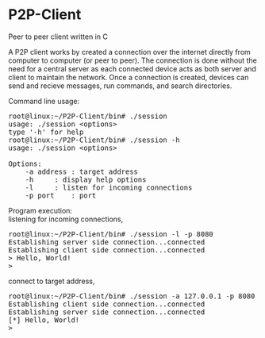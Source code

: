 # P2P-Client
Peer to peer client written in C

A P2P client works by created a connection over the internet directly from computer to computer (or peer to peer). The connection is done without the need for a central server as each connected device acts as both server and client to maintain the network. Once a connection is created, devices can send and recieve messages, run commands, and search directories.

Command line usage:
<pre>
root@linux:~/P2P-Client/bin# ./session 
usage: ./session &ltoptions&gt
type '-h' for help
root@linux:~/P2P-Client/bin# ./session -h
usage: ./session &ltoptions&gt

Options:
	-a address : target address
	-h	   : display help options
	-l	   : listen for incoming connections
	-p port	   : port
</pre>

Program execution:  
listening for incoming connections,
<pre>
root@linux:~/P2P-Client/bin# ./session -l -p 8080
Establishing server side connection...connected
Establishing client side connection...connected
> Hello, World!
> 
</pre>
connect to target address,
<pre>
root@linux:~/P2P-Client/bin# ./session -a 127.0.0.1 -p 8080
Establishing client side connection...connected
Establishing server side connection...connected
[*] Hello, World!
> 
</pre>
